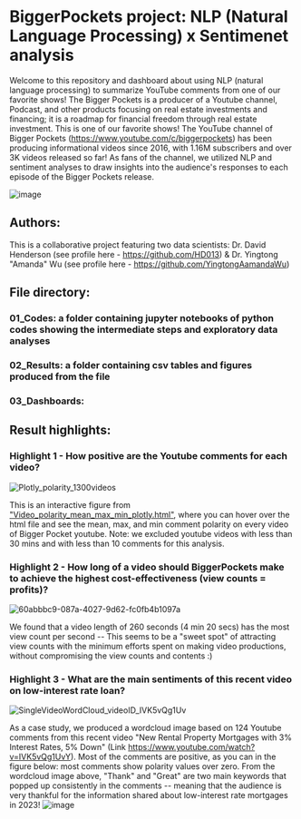 # BiggerPockets project: NLP (Natural Language Processing) x Sentimenet analysis  
Welcome to this repository and dashboard about using NLP (natural language processing) to summarize YouTube comments from one of our favorite shows! The Bigger Pockets is a producer of a Youtube channel, Podcast, and other products focusing on real estate investments and financing; it is a roadmap for financial freedom through real estate investment. This is one of our favorite shows! The YouTube channel of Bigger Pockets (https://www.youtube.com/c/biggerpockets) has been producing informational videos since 2016, with 1.16M subscribers and over 3K videos released so far! As fans of the channel, we utilized NLP and sentiment analyses to draw insights into the audience's responses to each episode of the Bigger Pockets release. 

![image](https://github.com/HD013/BiggerPockets_NLP-/assets/80353259/459ae657-fad8-4198-9b95-4b5376795639)



## **Authors:**
This is a collaborative project featuring two data scientists: Dr. David Henderson (see profile here - https://github.com/HD013) & Dr. Yingtong "Amanda" Wu (see profile here - https://github.com/YingtongAamandaWu)

## **File directory:**

### 01_Codes: a folder containing jupyter notebooks of python codes showing the intermediate steps and exploratory data analyses

### 02_Results: a folder containing csv tables and figures produced from the file

### 03_Dashboards:

## **Result highlights:**

### **Highlight 1 - How positive are the Youtube comments for each video?**

![Plotly_polarity_1300videos](https://github.com/HD013/BiggerPockets_NLP-/assets/80353259/736c3e0e-8f4f-4b2f-8338-878f5e366082)

This is an interactive figure from ["Video_polarity_mean_max_min_plotly.html"]([url](https://github.com/HD013/BiggerPockets_NLP-/blob/main/02_Results/Video_polarity_mean_max_min_plotly.html)), where you can hover over the html file and see the mean, max, and min comment polarity on every video of Bigger Pocket youtube. Note: we excluded youtube videos with less than 30 mins and with less than 10 comments for this analysis. 

### **Highlight 2 - How long of a video should BiggerPockets make to achieve the highest cost-effectiveness (view counts = profits)?**

![60abbbc9-087a-4027-9d62-fc0fb4b1097a](https://github.com/HD013/BiggerPockets_NLP-/assets/80353259/e7ba7ef3-7ae4-4806-9f5d-ccbc3bd25fa4)

We found that a video length of 260 seconds (4 min 20 secs) has the most view count per second -- This seems to be a "sweet spot" of attracting view counts with the minimum efforts spent on making video productions, without compromising the view counts and contents :) 

### **Highlight 3 - What are the main sentiments of this recent video on low-interest rate loan?**
![SingleVideoWordCloud_videoID_IVK5vQg1Uv](https://github.com/HD013/BiggerPockets_NLP-/assets/80353259/e019b801-8fb3-455e-8e28-42f217356664)

As a case study, we produced a wordcloud image based on 124 Youtube comments from this recent video "New Rental Property Mortgages with 3% Interest Rates, 5% Down" (Link https://www.youtube.com/watch?v=IVK5vQg1UvY). Most of the comments are positive, as you can in the figure below: most comments show polarity values over zero. From the wordcloud image above, "Thank" and "Great" are two main keywords that popped up consistently in the comments -- meaning that the audience is very thankful for the information shared about low-interest rate mortgages in 2023!
![image](https://github.com/HD013/BiggerPockets_NLP-/assets/80353259/27e43b04-8874-4457-8a59-38400811e06e=100x100)



